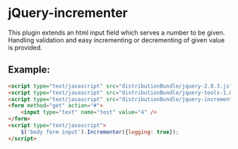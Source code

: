 <!-- region modline

vim: set tabstop=4 shiftwidth=4 expandtab:
vim: foldmethod=marker foldmarker=region,endregion:

endregion

region header

Copyright Torben Sickert 16.12.2012

License
   This library written by Torben Sickert stand under a creative commons
   naming 3.0 unported license.
   see http://creativecommons.org/licenses/by/3.0/deed.de

endregion -->

jQuery-incrementer
==================

This plugin extends an html input field which serves a number to be given.
Handling validation and easy incrementing or decrementing of given value is
provided.

Example:
--------

```html
<script type="text/javascript" src="distributionBundle/jquery-2.0.3.js"></script>
<script type="text/javascript" src="distributionBundle/jquery-tools-1.0.js"></script>
<script type="text/javascript" src="distributionBundle/jquery-incrementer-1.0.js"></script>
<form method="get" action="#">
    <input type="text" name="test" value="4" />
</form>
<script type="text/javascript">
    $('body form input').Incrementer({logging: true});
</script>
```

